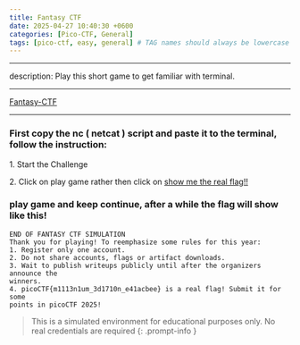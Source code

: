 ```yaml
---
title: Fantasy CTF 
date: 2025-04-27 10:40:30 +0600
categories: [Pico-CTF, General]
tags: [pico-ctf, easy, general] # TAG names should always be lowercase
---
```

---

description: Play this short game to get familiar with terminal.

---

[Fantasy-CTF](https://play.picoctf.org/practice/challenge/471?category=5&difficulty=1&page=1)

---

### First copy the nc ( netcat ) script and paste it to the terminal, follow the instruction:

1\. Start the Challenge

2\. Click on play game rather then click on <ins>show me the real flag!!</ins>

### play game and keep continue, after a while the flag will show like this! 

`END OF FANTASY CTF SIMULATION`  
`Thank you for playing! To reemphasize some rules for this year:`  
`1. Register only one account.`  
`2. Do not share accounts, flags or artifact downloads.`  
`3. Wait to publish writeups publicly until after the organizers announce the`  
`winners.`  
`4. picoCTF{m1113n1um_3d1710n_e41acbee} is a real flag! Submit it for some`  
`points in picoCTF 2025!`

> This is a simulated environment for educational purposes only. No real credentials are required
{: .prompt-info }
